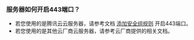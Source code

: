 ### 服务器如何开启443端口？
- 若您使用的是腾讯云云服务器，请参考文档 [添加安全组规则](https://intl.cloud.tencent.com/document/product/213/34272) 开启443端口。
- 若您使用的是其他云厂商云服务器，请参考云厂商提供的相关文档。
